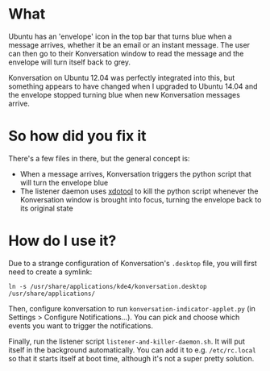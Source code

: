 What
====

Ubuntu has an 'envelope' icon in the top bar that turns blue when a message arrives, whether it be an email or an instant message. The user can then go to their Konversation window to read the message and the envelope will turn itself back to grey.

Konversation on Ubuntu 12.04 was perfectly integrated into this, but something appears to have changed when I upgraded to Ubuntu 14.04 and the envelope stopped turning blue when new Konversation messages arrive.

So how did you fix it
=====================

There's a few files in there, but the general concept is:
* When a message arrives, Konversation triggers the python script that will turn the envelope blue
* The listener daemon uses [xdotool](https://launchpad.net/ubuntu/trusty/+package/xdotool) to kill the python script whenever the Konversation window is brought into focus, turning the envelope back to its original state

How do I use it?
================

Due to a strange configuration of Konversation's `.desktop` file, you will first need to create a symlink:

    ln -s /usr/share/applications/kde4/konversation.desktop /usr/share/applications/

Then, configure konversation to run `konversation-indicator-applet.py` (in Settings > Configure Notifications...). You can pick and choose which events you want to trigger the notifications.

Finally, run the listener script `listener-and-killer-daemon.sh`. It will put itself in the background automatically. You can add it to e.g. `/etc/rc.local` so that it starts itself at boot time, although it's not a super pretty solution.
